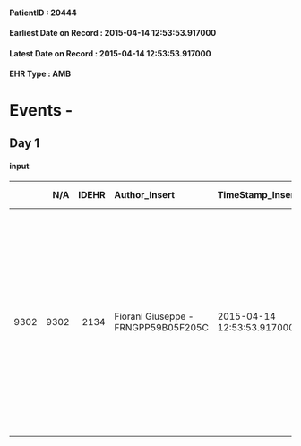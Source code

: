 
#### PatientID : 20444
#### Earliest Date on Record : 2015-04-14 12:53:53.917000
#### Latest Date on Record : 2015-04-14 12:53:53.917000
#### EHR Type : AMB

# Events - 

## Day 1

#### input
|      |    N/A |   IDEHR | Author_Insert                       | TimeStamp_Insert           | EHRType   |   PatientID |   IDDigitalSignDocument | persone_vicine   |   Unnamed: 0_x.1 |   IDANAMNESI_SOCIALE | Patient   | FamigliaAltro   | Paziente_T   | FamigliaAltro_T   |   Non_Rilevabile_x.1 | Note_Non_Rilevabile_x.1   | opt_Problemi   | Note_I                                                                                                                                                                                                                     | ds_note_timori                                                                                                                                                                                                                   | chk_contr_sintomi   | chk_competenza                                 | opt_paziente_a   | opt_famiglia_a   | opt_adeguatezza   | opt_paziente_solo   | ds_note_con                                                                                                                                                                                                                                    | opt_presente_assente   | Presenza_minori   | Caregiver_principale   | opt_capacita         | opt_necessario   | opt_presente   | opt_risorse_ec   | opt_paziente_psi   | opt_Ins_vol   | ds_note_prio                                                                                                                                                      | opt_paziente_ad   | opt_caregiver_ad   | opt_esenzione   | opt_inv_civile   |   ds_codice_es | Needs                   | Domestic partnership   | Fragility                    | opt_disponibilita_f   | opt_indennita_acc   | opt_legge   | opt_famiglia_psi   | opt_disponibilit_paz   |
|-----:|-------:|--------:|:------------------------------------|:---------------------------|:----------|------------:|------------------------:|:-----------------|-----------------:|---------------------:|:----------|:----------------|:-------------|:------------------|---------------------:|:--------------------------|:---------------|:---------------------------------------------------------------------------------------------------------------------------------------------------------------------------------------------------------------------------|:---------------------------------------------------------------------------------------------------------------------------------------------------------------------------------------------------------------------------------|:--------------------|:-----------------------------------------------|:-----------------|:-----------------|:------------------|:--------------------|:-----------------------------------------------------------------------------------------------------------------------------------------------------------------------------------------------------------------------------------------------|:-----------------------|:------------------|:-----------------------|:---------------------|:-----------------|:---------------|:-----------------|:-------------------|:--------------|:------------------------------------------------------------------------------------------------------------------------------------------------------------------|:------------------|:-------------------|:----------------|:-----------------|---------------:|:------------------------|:-----------------------|:-----------------------------|:----------------------|:--------------------|:------------|:-------------------|:-----------------------|
| 9302 |   9302 |    2134 | Fiorani Giuseppe - FRNGPP59B05F205C | 2015-04-14 12:53:53.917000 | AMB       |       20444 |                   51128 | N/A              |              868 |                  552 | Si#1      | Si#1            | Si#1         | Si#1              |                    0 | NR                        | No#0           | Pz informato della diagnosi e dell'aggravamento del quadro clinico.La moglie ed il figlio Giuseppe sono informati del peggioramento delle condizioni cliniche,della sospensione dei trattamenti di CT e della terminalit√† | Dal colloquio con la moglie √® emerso un quadro di stanchezza psicofisica dovuta al peggioramento delle condizioni del pz,ai frequenti suoi ricorsi al pronto soccorso per sintomatologia algica addominale e ritenzione d'urine | controllo sintomi#0 | competenza/capacit√† assistenziale caregiver#0 | Indefinite#2     | Congruenti#1     | Si#1              | No#0                | Vive con la moglie Silvana di aa 75,ex assistente sociale in pensione.Due figli fuori casa:Giuseppe di aa 49,di professione psicologo ricercatore presso l'universit√† del S.Raffaele e Alessandro di aa 47,separato con figli,vive a Grosseto | Presente#1             | No#0              | La moglie Silvana      | Non incrementabile#2 | No#0             | No#0           | Adeguate#1       | No#0               | No#0          | Al momento sembrano preminenti bisogni di tipo clinico,correlati al peggioramento dei sintomi e di tipo psicologico nella moglie,molto affaticata dall'assistenza | Totale#2          | Totale#2           | Si#1            | No#0             |             48 | Clinici#0;Psicologici#2 | Coniuge/Convivente#0   | sovraccarico assistenziale#4 | No#0                  | No#0                | No#0        | No#0               | No#0                   |


